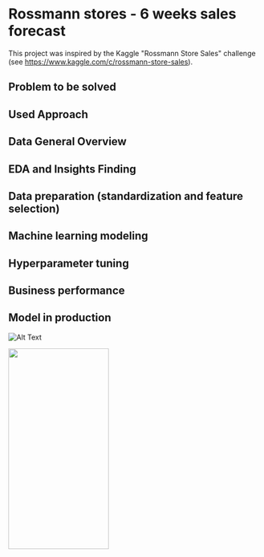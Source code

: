 # Rossmann stores - 6 weeks sales forecast

This project was inspired by the Kaggle "Rossmann Store Sales" challenge (see https://www.kaggle.com/c/rossmann-store-sales). 

## Problem to be solved 

## Used Approach

## Data General Overview

## EDA and Insights Finding

## Data preparation (standardization and feature selection)

## Machine learning modeling

## Hyperparameter tuning

## Business performance

## Model in production

![Alt Text](bot.gif)

<img src="bot.gif" width="200" height="400" />
